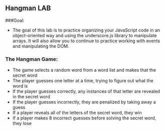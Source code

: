 ## Hangman LAB

###Goal:
* The goal of this lab is to practice organizing your JavaScript code in an object-oriented way and using the underscore.js library to manipulate arrays. It will also allow you to continue to practice working with events and manipulating the DOM.

### The Hangman Game:
* The game selects a random word from a word list and makes that the secret word
* The player guesses one letter at a time, trying to figure out what the word is
* If the player guesses correctly, any instances of that letter are revealed in the secret word
* If the player guesses incorrectly, they are penalized by taking away a guess
* If a player reveals all of the letters of the secret word, they win
* If a player makes 8 incorrect guesses before solving the secret word, they lose
